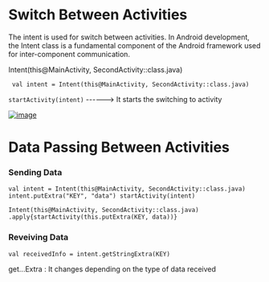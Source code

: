 # Switch Between Activities
The intent is used for switch between activities. In Android development, the Intent class is a fundamental component of the Android framework used for inter-component communication.

Intent(this@MainActivity, SecondActivity::class.java)

`
val intent = Intent(this@MainActivity, SecondActivity::class.java)`

`startActivity(intent)` ------> It starts the switching to  activity

[![image](https://i.hizliresim.com/3dawpyb.png)](https://hizliresim.com/3dawpyb)

# Data Passing Between Activities


### Sending Data
`val intent = Intent(this@MainActivity, SecondActivity::class.java)
intent.putExtra("KEY", "data")
startActivity(intent)`

`Intent(this@MainActivity, SecondActivity::class.java)
            .apply{startActivity(this.putExtra(KEY, data))}`

### Reveiving Data

`val receivedInfo = intent.getStringExtra(KEY)`

get...Extra : It changes depending on the type of data received


